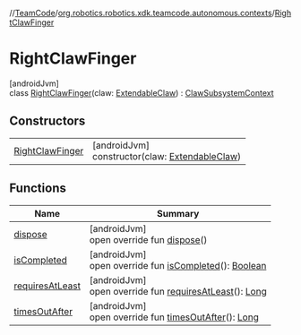 //[TeamCode](../../../index.md)/[org.robotics.robotics.xdk.teamcode.autonomous.contexts](../index.md)/[RightClawFinger](index.md)

# RightClawFinger

[androidJvm]\
class [RightClawFinger](index.md)(claw: [ExtendableClaw](../../org.robotics.robotics.xdk.teamcode.subsystem.claw/-extendable-claw/index.md)) : [ClawSubsystemContext](../-claw-subsystem-context/index.md)

## Constructors

| | |
|---|---|
| [RightClawFinger](-right-claw-finger.md) | [androidJvm]<br>constructor(claw: [ExtendableClaw](../../org.robotics.robotics.xdk.teamcode.subsystem.claw/-extendable-claw/index.md)) |

## Functions

| Name | Summary |
|---|---|
| [dispose](../-claw-subsystem-context/dispose.md) | [androidJvm]<br>open override fun [dispose](../-claw-subsystem-context/dispose.md)() |
| [isCompleted](../-claw-subsystem-context/is-completed.md) | [androidJvm]<br>open override fun [isCompleted](../-claw-subsystem-context/is-completed.md)(): [Boolean](https://kotlinlang.org/api/latest/jvm/stdlib/kotlin/-boolean/index.html) |
| [requiresAtLeast](../-claw-subsystem-context/requires-at-least.md) | [androidJvm]<br>open override fun [requiresAtLeast](../-claw-subsystem-context/requires-at-least.md)(): [Long](https://kotlinlang.org/api/latest/jvm/stdlib/kotlin/-long/index.html) |
| [timesOutAfter](../-claw-subsystem-context/times-out-after.md) | [androidJvm]<br>open override fun [timesOutAfter](../-claw-subsystem-context/times-out-after.md)(): [Long](https://kotlinlang.org/api/latest/jvm/stdlib/kotlin/-long/index.html) |
